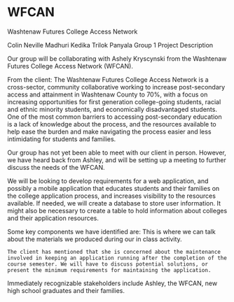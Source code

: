 WFCAN
=====

Washtenaw Futures College Access Network


Colin Neville
Madhuri Kedika
Trilok Panyala
Group 1 Project Description

Our group will be collaborating with Ashely Kryscynski from the Washtenaw Futures College Access Network (WFCAN). 

From the client:
The Washtenaw Futures College Access Network is a cross-sector, community collaborative working to increase post-secondary access and attainment in Washtenaw County to 70%, with a focus on increasing opportunities for first generation college-going students, racial and ethnic minority students, and economically disadvantaged students. One of the most common barriers to accessing post-secondary education is a lack of knowledge about the process, and the resources available to help ease the burden and make navigating the process easier and less intimidating for students and families.

Our group has not yet been able to meet with our client in person. However, we have heard back from Ashley, and will be setting up a meeting to further discuss the needs of the WFCAN. 

We will be looking to develop requirements for a web application, and possibly a mobile application that educates students and their families on the college application process, and increases visibility to the resources available. If needed, we will create a database to store user information. It might also be necessary to create a table to hold information about colleges and their application resources. 

Some key components we have identified are: This is where we can talk about the materials we produced during our in class activity.

	The client has mentioned that she is concerned about the maintenance involved in keeping an application running after the completion of the course semester. We will have to discuss potential solutions, or present the minimum requirements for maintaining the application. 

Immediately recognizable stakeholders include Ashley, the WFCAN, new high school graduates and their families. 
